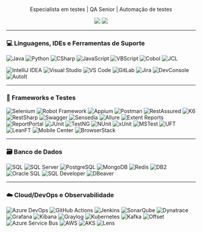 <p align="center">Especialista em testes | QA Senior | Automação de testes</p>

<p align="center">
  <a href="https://github.com/cremope"><img src="https://img.shields.io/badge/GitHub-000?style=flat&logo=github&logoColor=white" /></a>
  <a href="mailto:novoa.lopez@gmail.com"><img src="https://img.shields.io/badge/Gmail-D14836?style=flat&logo=gmail&logoColor=white" /></a>
</p>

---

### 💻 Linguagens, IDEs e Ferramentas de Suporte

![Java](https://img.shields.io/badge/Java-ED8B00?style=flat&logo=java&logoColor=white)
![Python](https://img.shields.io/badge/Python-3776AB?style=flat&logo=python&logoColor=white)
![CSharp](https://img.shields.io/badge/C%23-239120?style=flat&logo=c-sharp&logoColor=white)
![JavaScript](https://img.shields.io/badge/JavaScript-F7DF1E?style=flat&logo=javascript&logoColor=black)
![VBScript](https://img.shields.io/badge/VBScript-800000?style=flat&logo=windows&logoColor=white)
![Cobol](https://img.shields.io/badge/COBOL-4454A4?style=flat&logo=ibm&logoColor=white)
![JCL](https://img.shields.io/badge/JCL-0080FF?style=flat&logoColor=white)

![IntelliJ IDEA](https://img.shields.io/badge/IntelliJ_IDEA-000000?style=flat&logo=intellijidea&logoColor=white)
![Visual Studio](https://img.shields.io/badge/Visual_Studio-5C2D91?style=flat&logo=visualstudio&logoColor=white)
![VS Code](https://img.shields.io/badge/VS_Code-007ACC?style=flat&logo=visualstudiocode&logoColor=white)
![GitLab](https://img.shields.io/badge/GitLab-FC6D26?style=flat&logo=gitlab&logoColor=white)
![Jira](https://img.shields.io/badge/Jira-Zephyr-0052CC?style=flat&logo=jira&logoColor=white)
![DevConsole](https://img.shields.io/badge/DevConsole-0A0A0A?style=flat)
![AutoIt](https://img.shields.io/badge/AutoIt-1C3552?style=flat)

---

### 🧪 Frameworks e Testes

![Selenium](https://img.shields.io/badge/Selenium-43B02A?style=flat&logo=selenium&logoColor=white)
![Robot Framework](https://img.shields.io/badge/Robot_Framework-grey?style=flat&logo=robotframework&logoColor=white)
![Appium](https://img.shields.io/badge/Appium-47226C?style=flat&logo=appium&logoColor=white)
![Postman](https://img.shields.io/badge/Postman-FF6C37?style=flat&logo=postman&logoColor=white)
![RestAssured](https://img.shields.io/badge/RestAssured-6C6C6C?style=flat)
![K6](https://img.shields.io/badge/K6-7D64FF?style=flat&logo=k6&logoColor=white)
![RestSharp](https://img.shields.io/badge/RestSharp-6C3483?style=flat)
![Swagger](https://img.shields.io/badge/Swagger-85EA2D?style=flat&logo=swagger&logoColor=black)
![Sensedia](https://img.shields.io/badge/Sensedia-000000?style=flat&logoColor=white)
![Allure](https://img.shields.io/badge/Allure_Report-1F1F1F?style=flat)
![Extent Reports](https://img.shields.io/badge/Extent_Reports-008ECC?style=flat&logo=html5&logoColor=white)
![ReportPortal](https://img.shields.io/badge/ReportPortal-FF6A00?style=flat&logo=reportportal&logoColor=white)
![JUnit](https://img.shields.io/badge/JUnit-25A162?style=flat&logo=java&logoColor=white)
![TestNG](https://img.shields.io/badge/TestNG-FF8C00?style=flat)
![NUnit](https://img.shields.io/badge/NUnit-3A4B7D?style=flat)
![xUnit](https://img.shields.io/badge/xUnit-8B0000?style=flat)
![MSTest](https://img.shields.io/badge/MSTest-0078D7?style=flat&logo=windows&logoColor=white)
![UFT](https://img.shields.io/badge/UFT-00599C?style=flat&logo=hp&logoColor=white)
![LeanFT](https://img.shields.io/badge/LeanFT-00B38F?style=flat)
![Mobile Center](https://img.shields.io/badge/Mobile%20Center-7E57C2?style=flat)
![BrowserStack](https://img.shields.io/badge/BrowserStack-FF9933?style=flat&logo=browserstack&logoColor=white)

---

### 🗃️ Banco de Dados

![SQL](https://img.shields.io/badge/SQL-003B57?style=flat&logo=mysql&logoColor=white)
![SQL Server](https://img.shields.io/badge/SQL_Server-CC2927?style=flat&logo=microsoftsqlserver&logoColor=white)
![PostgreSQL](https://img.shields.io/badge/PostgreSQL-336791?style=flat&logo=postgresql&logoColor=white)
![MongoDB](https://img.shields.io/badge/MongoDB-4EA94B?style=flat&logo=mongodb&logoColor=white)
![Redis](https://img.shields.io/badge/Redis-DC382D?style=flat&logo=redis&logoColor=white)
![DB2](https://img.shields.io/badge/DB2-006400?style=flat&logo=ibm&logoColor=white)
![Oracle SQL](https://img.shields.io/badge/Oracle_SQL-F80000?style=flat&logo=oracle&logoColor=white)
![SQL Developer](https://img.shields.io/badge/SQL%20Developer-00758F?style=flat&logo=oracle&logoColor=white)
![DBeaver](https://img.shields.io/badge/DBeaver-372923?style=flat)

---

### ☁️ Cloud/DevOps e Observabilidade

![Azure DevOps](https://img.shields.io/badge/Azure_DevOps-0078D7?style=flat&logo=azuredevops&logoColor=white)
![GitHub Actions](https://img.shields.io/badge/GitHub_Actions-2088FF?style=flat&logo=githubactions&logoColor=white)
![Jenkins](https://img.shields.io/badge/Jenkins-D24939?style=flat&logo=jenkins&logoColor=white)
![SonarQube](https://img.shields.io/badge/SonarQube-4E9BCD?style=flat&logo=sonarqube&logoColor=white)
![Dynatrace](https://img.shields.io/badge/Dynatrace-22BBFF?style=flat)
![Grafana](https://img.shields.io/badge/Grafana-F46800?style=flat&logo=grafana&logoColor=white)
![Kibana](https://img.shields.io/badge/Kibana-005571?style=flat&logo=elastic&logoColor=white)
![Graylog](https://img.shields.io/badge/Graylog-8A1538?style=flat)
![Kubernetes](https://img.shields.io/badge/Kubernetes-326CE5?style=flat&logo=kubernetes&logoColor=white)
![Kafka](https://img.shields.io/badge/Apache%20Kafka-231F20?style=flat&logo=apachekafka&logoColor=white)
![Offset](https://img.shields.io/badge/Offset-4B0082?style=flat)
![Azure Service Bus](https://img.shields.io/badge/Azure%20Service%20Bus-007FFF?style=flat&logo=microsoftazure&logoColor=white)
![AWS](https://img.shields.io/badge/AWS-232F3E?style=flat&logo=amazonaws&logoColor=white)
![AKS](https://img.shields.io/badge/AKS-A3C1DA?style=flat&logo=azuredevops&logoColor=white)
![Lens](https://img.shields.io/badge/Lens-2E3440?style=flat)

</p>

